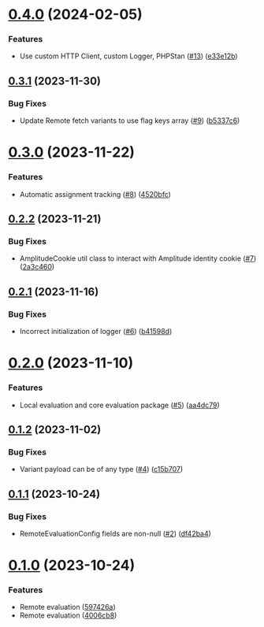# [0.4.0](https://github.com/amplitude/experiment-php-server/compare/0.3.1...0.4.0) (2024-02-05)


### Features

* Use custom HTTP Client, custom Logger, PHPStan ([#13](https://github.com/amplitude/experiment-php-server/issues/13)) ([e33e12b](https://github.com/amplitude/experiment-php-server/commit/e33e12bfb79563e30297bd04c11e8c747f4223d9))

## [0.3.1](https://github.com/amplitude/experiment-php-server/compare/0.3.0...0.3.1) (2023-11-30)


### Bug Fixes

* Update Remote fetch variants to use flag keys array ([#9](https://github.com/amplitude/experiment-php-server/issues/9)) ([b5337c6](https://github.com/amplitude/experiment-php-server/commit/b5337c6b8c495783f63f984a3dba497d04eb9d38))

# [0.3.0](https://github.com/amplitude/experiment-php-server/compare/0.2.2...0.3.0) (2023-11-22)


### Features

* Automatic assignment tracking ([#8](https://github.com/amplitude/experiment-php-server/issues/8)) ([4520bfc](https://github.com/amplitude/experiment-php-server/commit/4520bfce8886a9cbdd0b7692480f6a22d915adc0))

## [0.2.2](https://github.com/amplitude/experiment-php-server/compare/0.2.1...0.2.2) (2023-11-21)


### Bug Fixes

* AmplitudeCookie util class to interact with Amplitude identity cookie ([#7](https://github.com/amplitude/experiment-php-server/issues/7)) ([2a3c460](https://github.com/amplitude/experiment-php-server/commit/2a3c460e13bb2846d49d01aa2e216632af78b529))

## [0.2.1](https://github.com/amplitude/experiment-php-server/compare/0.2.0...0.2.1) (2023-11-16)


### Bug Fixes

* Incorrect initialization of logger ([#6](https://github.com/amplitude/experiment-php-server/issues/6)) ([b41598d](https://github.com/amplitude/experiment-php-server/commit/b41598d468b7afc47805daacad14ef37a63fdcdb))

# [0.2.0](https://github.com/amplitude/experiment-php-server/compare/0.1.2...0.2.0) (2023-11-10)


### Features

* Local evaluation and core evaluation package ([#5](https://github.com/amplitude/experiment-php-server/issues/5)) ([aa4dc79](https://github.com/amplitude/experiment-php-server/commit/aa4dc795228d00bab005bc8233315ad7510f5500))

## [0.1.2](https://github.com/amplitude/experiment-php-server/compare/0.1.1...0.1.2) (2023-11-02)


### Bug Fixes

* Variant payload can be of any type ([#4](https://github.com/amplitude/experiment-php-server/issues/4)) ([c15b707](https://github.com/amplitude/experiment-php-server/commit/c15b7075d4d58c4107c97746809c0fbd6d131945))

## [0.1.1](https://github.com/amplitude/experiment-php-server/compare/v0.1.0...0.1.1) (2023-10-24)


### Bug Fixes

* RemoteEvaluationConfig fields are non-null ([#2](https://github.com/amplitude/experiment-php-server/issues/2)) ([df42ba4](https://github.com/amplitude/experiment-php-server/commit/df42ba4ad3a6fc6e071fafa4ee79fed1e759e728))

# [0.1.0](https://github.com/amplitude/experiment-php-server/compare/0.0.0...0.1.0) (2023-10-24)


### Features

* Remote evaluation ([597426a](https://github.com/amplitude/experiment-php-server/commit/597426a10a4ca4cdb901ab0468273c267fc90a6e))
* Remote evaluation ([4006cb8](https://github.com/amplitude/experiment-php-server/commit/4006cb8752d00dee490febefa66c148fa1690268))
